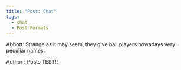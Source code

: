 ```yaml
---
title: "Post: Chat"
tags:
  - chat
  - Post Formats
---
```


Abbott: Strange as it may seem, they give ball players nowadays very peculiar names.

Author : Posts TEST!!
